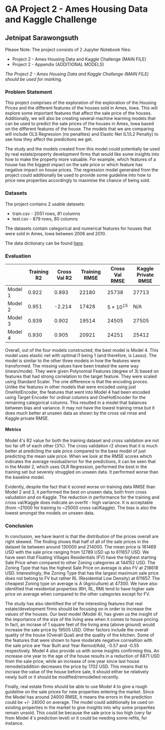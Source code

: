 # GA Project 2 - Ames Housing Data and Kaggle Challenge
## Jetnipat Sarawongsuth 
Please Note: The project consists of 2 Jupyter Notebook files:
- Project 2 - Ames Housing Data and Kaggle Challenge (MAIN FILE)
- Project 2 - Appendix (ADDITIONAL MODELS)

*The Project 2 - Ames Housing Data and Kaggle Challenge (MAIN FILE) should be used for marking.*
### Problem Statement

This project comprises of the exploration of the exploration of the Housing Prices and the different features of the houses sold in Ames, Iowa. This will explore some important features that affect the sale price of the houses. Additionally, we will also be creating several machine learning models that can be used to predict the sale prices of the houses in Ames, Iowa based on the different features of the house. The models that we are comparing will include OLS Regression (no penalties) and Elastic Net (L1/L2 Penalty) to see how they affect the predictions we get.

The study and the models created from this model could potentially be used by real estate/property development firms that would like some insights into how to make the property more valuable. For example, which features of a house has the biggest impact on the sale price or which feature has negative impact on house prices. The regression model generated from the project could additionally be used to provide some guideline into how to price new properties accordingly to maximise the chance of being sold.

### Datasets

The project contains 2 usable datasets:

- train.csv - 2051 rows, 81 columns
- test.csv - 879 rows, 80 columns

The datasets contain categorical and numerical features for houses that were sold in Ames, Iowa between 2006 and 2010.

The data dictionary can be found [here](http://jse.amstat.org/v19n3/decock/DataDocumentation.txt).



### Evaluation

|         | Training R2 | Cross Val R2 | Training RMSE | Cross Val RMSE | Kaggle Private RMSE |
|---------|-------------|--------------|---------------|----------------|---------------------|
| Model 1 | 0.922       | 0.893        | 22180         | 25738          | 27713               |
| Model 2 | 0.951       | -2.214       | 17428         |$5×10^{15}$     |N/A                  |
| Model 3 | 0.939       | 0.902        | 19514         | 24505          | 27505               |
| Model 4 | 0.930       | 0.905        | 20921         | 24251          | 25412               |

Overall, out of the four models constructed, the best model is Model 4. This model uses elastic net with optimal l1 being 1 (and therefore, is Lasso). The model is similar to the other three models in how the features were transformed. The missing values have been treated the same way (mean/mode). They were given Polynomial Features (degree of 3) based on features that had strong correlation to the target feature. They were scaled using Standard Scaler. The one difference is that the encoding proces. Unlike the features in other models that were encoded using just OneHotEncoder, the features that went into Model 4 had been encoded using Target Encoder for ordinal columns and OneHotEncoder for the remaining categorical columns. This resulted in a model that balances between bias and variance. It may not have the lowest training rmse but it does much better at unseen data as shown by the cross val rmse and Kaggle private RMSE.

#### Metrics
Model 4's R2 value for both the training dataset and cross validation are not too far off of each other (3%). The cross validation r2 shows that it is much better at predicting the sale price compared to the base model of just predicting the mean sale price. When we look at the RMSE scores which indicates the average residual/error for the predictions, it can be seen that in the Model 2, which uses OLR Regression, performed the best in the training set but severely struggled on unseen data. It performed worse than the baseline model.

Evidently, despite the fact that it scored worse on training data RMSE than Model 2 and 3, it performed the best on unseen data, both from cross valudation and on Kaggle. The reduction in performance for the training and cross val/Kaggle does indicate an overfit - high variance. It is acceptable (from ~21000 for training to ~25000 cross val/Kaggle). The bias is also the lowest amongst the models on unseen data.


### Conclusion

In conclusion, we have learnt is that the distribution of the prices overall are right skewed. The finding shows that half of all of the sale prices in the dataset lie between around 130000 and 214000. The mean price is 181469 USD with the sale price ranging from 12789 USD up to 611657 USD. We have seen that Floating Villages Residentials (FV) have the highest starting Sale Price when compared to other Zoning categories at 144152 USD. The Zoning Type that has the highest Sale Price on average is also FV at 218618 USD. Interestingly, the Zoning Type that has the largest maximum sale price does not belong to FV but rather RL (Residential Low Density) at 611657. The cheapest Zoning type on average is A (Agriculture) at 47300. We have also identified that residential properties (RH, RL, RM) tend to have higher sale price on average when compared to the other categories except for FV.

The study has also identified the of the interesting features that real estate/development firms should be focusing on in order to increase the values of the houses. Our best model (Model 4), has given us the insight of the importance of the size of the living area when it comes to house pricing. In fact, an incrase of 1 square feet of the living area (above ground) would increase the sale price by 19505 USD. Other factors include the overall quality of the house (Overall Qual) and the quality of the kitchen. Some of the features that were shown to have moderate negative correaltion with the sale price are Year Built and Year Remod/Add, -0.57 and -0.55 respectively. Model 4 also provide us with some insights confirming this. An increase one year to the age of the house results in a reduction of 6871 USD from the sale price, while an increase of one year since last house remodel/addition decreases the price by 1702 USD. This means that to incrase the value of the house before sale, it should either be relatively newly built or it should be modified/remodelled recently.

Finally, real estate firms should be able to use Model 4 to give a rough guideline on the sale prices for new properties entering the market. Since the Model has around 24000 RMSE, it means the errors in the prediction could be +/- 24000 on average. The model could additionally be used on existing properties in the market to give insights into why some properties remain unsold. This could be because the sale price is too high (very far from Model 4's prediction level) or it could be needing some refits, for instance. 










